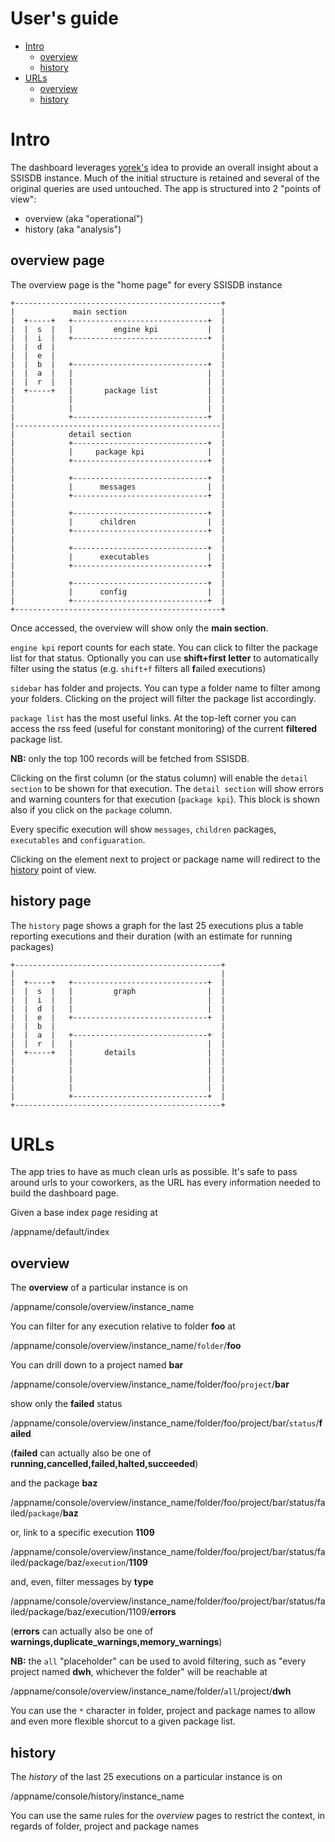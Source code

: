 
# User's guide
 * [Intro](#intro)
   * [overview](#overview-page)
   * [history](#history-page)
 * [URLs](#urls)
   * [overview](#overview)
   * [history](#history)

# Intro
The dashboard leverages [yorek's](https://github.com/yorek/) idea to provide
an overall insight about a SSISDB instance. Much of the initial structure is
retained and several of the original queries are used untouched.
The app is structured into 2 "points of view":

 - overview (aka "operational")
 - history (aka "analysis")

## overview page
The overview page is the "home page" for every SSISDB instance

```
+----------------------------------------------+
|             main section                     |
|  +-----+   +------------------------------+  |
|  |  s  |   |         engine kpi           |  |
|  |  i  |   +------------------------------+  |
|  |  d  |                                     |
|  |  e  |                                     |
|  |  b  |   +------------------------------+  |
|  |  a  |   |                              |  |
|  |  r  |   |                              |  |
|  +-----+   |       package list           |  |
|            |                              |  |
|            |                              |  |
|            +------------------------------+  |
|----------------------------------------------|
|            detail section                    |
|            +------------------------------+  |
|            |     package kpi              |  |
|            +------------------------------+  |
|                                              |
|            +------------------------------+  |
|            |      messages                |  |
|            +------------------------------+  |
|                                              |
|            +------------------------------+  |
|            |      children                |  |
|            +------------------------------+  |
|                                              |
|            +------------------------------+  |
|            |      executables             |  |
|            +------------------------------+  |
|                                              |
|            +------------------------------+  |
|            |      config                  |  |
|            +------------------------------+  |
+----------------------------------------------+
```
Once accessed, the overview will show only the **main section**.

`engine kpi` report counts for each state. You can click
to filter the package list for that status.
Optionally you can use **shift+first letter** to automatically filter
using the status (e.g. `shift+f` filters all **f**ailed executions)

`sidebar` has folder and projects. You can type a folder name to filter
among your folders. Clicking on the project will filter the package list
accordingly.

`package list` has the most useful links.
At the top-left corner you can access the rss feed (useful for constant monitoring)
of the current **filtered** package list.

**NB:** only the top 100 records will be fetched from SSISDB.

Clicking on the first column (or the status column) will enable the `detail section`
to be shown for that execution.
The `detail section` will show errors and warning counters for that execution
(`package kpi`). This block is shown also if you click on the `package` column.

Every specific execution will show `messages`, `children` packages, `executables` and `configuaration`.

Clicking on the <a><i class="fa fa-area-chart"></i></a> element next to project
or package name will redirect to the [history](#history-page) point of view.

## history page
The `history` page shows a graph for the last 25 executions plus a table
reporting executions and their duration (with an estimate for running packages)

```
+----------------------------------------------+
|                                              |
|  +-----+   +------------------------------+  |
|  |  s  |   |         graph                |  |
|  |  i  |   |                              |  |
|  |  d  |   |                              |  |
|  |  e  |   +------------------------------+  |
|  |  b  |                                     |
|  |  a  |   +------------------------------+  |
|  |  r  |   |                              |  |
|  +-----+   |       details                |  |
|            |                              |  |
|            |                              |  |
|            |                              |  |
|            |                              |  |
|            +------------------------------+  |
+----------------------------------------------+
```


# URLs
The app tries to have as much clean urls as possible.
It's safe to pass around urls to your coworkers, as the URL has every information
needed to build the dashboard page.


Given a base index page residing at

/appname/default/index

## overview

The **overview** of a particular instance is on

/appname/console/overview/instance_name

You can filter for any execution relative to folder **foo** at

/appname/console/overview/instance_name/`folder`/**foo**

You can drill down to a project named **bar**

/appname/console/overview/instance_name/folder/foo/`project`/**bar**

show only the **failed** status

/appname/console/overview/instance_name/folder/foo/project/bar/`status`/**failed**

(**failed** can actually also be one of **running,cancelled,failed,halted,succeeded**)

and the package **baz**

/appname/console/overview/instance_name/folder/foo/project/bar/status/failed/`package`/**baz**

or, link to a specific execution **1109**

/appname/console/overview/instance_name/folder/foo/project/bar/status/failed/package/baz/`execution`/**1109**

and, even, filter messages by **type**

/appname/console/overview/instance_name/folder/foo/project/bar/status/failed/package/baz/execution/1109/**errors**

(**errors** can actually also be one of **warnings,duplicate_warnings,memory_warnings**)


**NB:** the `all` "placeholder" can be used to avoid filtering, such as
"every project named **dwh**, whichever the folder"
will be reachable at

/appname/console/overview/instance_name/folder/`all`/project/**dwh**

You can use the `*` character in folder, project and package names to allow
and even more flexible shorcut to a given package list.

## history

The *history* of the last 25 executions on a particular instance is on

/appname/console/history/instance_name

You can use the same rules for the *overview* pages to restrict the context,
in regards of folder, project and package names


